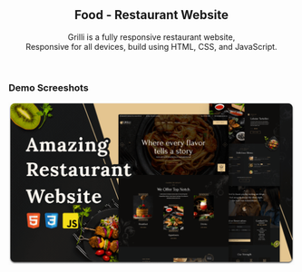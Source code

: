 <div align="center">
  


  <br />
  <br />

  <h2 align="center">Food - Restaurant Website</h2>

  Grilli is a fully responsive restaurant website, <br />Responsive for all devices, build using HTML, CSS, and JavaScript.


</div>

<br />

### Demo Screeshots

![Grilli Desktop Demo](./readme-images/desktop.png "Desktop Demo")

